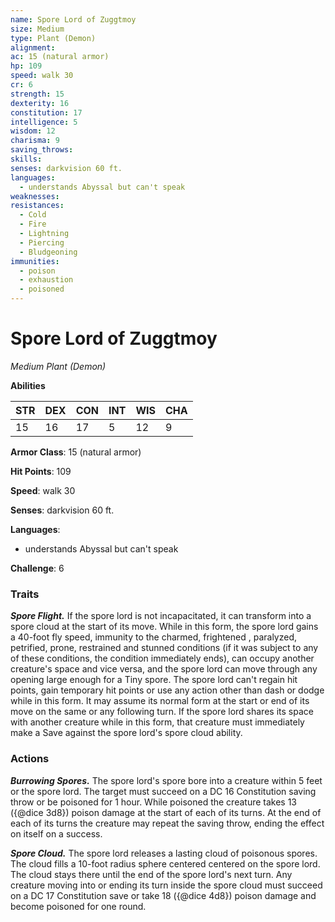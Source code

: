 ```yaml
---
name: Spore Lord of Zuggtmoy
size: Medium
type: Plant (Demon)
alignment: 
ac: 15 (natural armor)
hp: 109
speed: walk 30
cr: 6
strength: 15
dexterity: 16
constitution: 17
intelligence: 5
wisdom: 12
charisma: 9
saving_throws:
skills:
senses: darkvision 60 ft.
languages:
  - understands Abyssal but can't speak
weaknesses:
resistances:
  - Cold
  - Fire
  - Lightning
  - Piercing
  - Bludgeoning
immunities:
  - poison
  - exhaustion
  - poisoned
---
```


# Spore Lord of Zuggtmoy

*Medium Plant (Demon)*

**Abilities**

| STR | DEX | CON | INT | WIS | CHA |
| --- | --- | --- | --- | --- | --- |
| 15 | 16 | 17 | 5 | 12 | 9 |

**Armor Class**: 15 (natural armor)

**Hit Points**: 109

**Speed**: walk 30

**Senses**: darkvision 60 ft.

**Languages**:
  - understands Abyssal but can't speak

**Challenge**: 6

### Traits
***Spore Flight.*** If the spore lord is not incapacitated, it can transform into a spore cloud at the start of its move. While in this form, the spore lord gains a 40-foot fly speed, immunity to the charmed, frightened , paralyzed, petrified, prone, restrained and stunned conditions (if it was subject to any of these conditions, the condition immediately ends), can occupy another creature's space and vice versa, and the spore lord can move through any opening large enough for a Tiny spore. The spore lord can't regain hit points, gain temporary hit points or use any action other than dash or dodge while in this form. It may assume its normal form at the start or end of its move on the same or any following turn. If the spore lord shares its space with another creature while in this form, that creature must immediately make a Save against the spore lord's spore cloud ability.

### Actions
***Burrowing Spores.*** The spore lord's spore bore into a creature within 5 feet or the spore lord. The target must succeed on a DC 16 Constitution saving throw or be poisoned for 1 hour. While poisoned the creature takes 13 ({@dice 3d8}) poison damage at the start of each of its turns. At the end of each of its turns the creature may repeat the saving throw, ending the effect on itself on a success.

***Spore Cloud.*** The spore lord releases a lasting cloud of poisonous spores. The cloud fills a 10-foot radius sphere centered centered on the spore lord. The cloud stays there until the end of the spore lord's next turn. Any creature moving into or ending its turn inside the spore cloud must succeed on a DC 17 Constitution save or take 18 ({@dice 4d8}) poison damage and become poisoned for one round.

